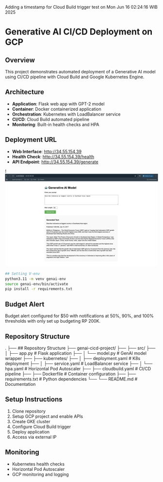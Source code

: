 Adding a timestamp for Cloud Build trigger test on Mon Jun 16 02:24:16 WIB 2025

# Generative AI CI/CD Deployment on GCP

## Overview
This project demonstrates automated deployment of a Generative AI model using CI/CD pipeline with Cloud Build and Google Kubernetes Engine.

## Architecture
- **Application**: Flask web app with GPT-2 model
- **Container**: Docker containerized application
- **Orchestration**: Kubernetes with LoadBalancer service
- **CI/CD**: Cloud Build automated pipeline
- **Monitoring**: Built-in health checks and HPA

## Deployment URL
- **Web Interface**: http://34.55.154.39
- **Health Check**: http://34.55.154.39/health
- **API Endpoint**: http://34.55.154.39/generate

!![Screenshot Aplikasi](Example_result.png)

```bash
## Setting V-env
python3.11 -m venv genai-env
source genai-env/bin/activate
pip install -r requirements.txt 
```

## Budget Alert
Budget alert configured for $50 with notifications at 50%, 90%, and 100% thresholds with only set up budgeting RP 200K.

## Repository Structure
.
├── ## Repository Structure
├── genai-cicd-project/
├── ├── src/
├── │   ├── app.py          # Flask application
├── │   └── model.py        # GenAI model wrapper
├── ├── kubernetes/
├── │   ├── deployment.yaml # K8s deployment
├── │   ├── service.yaml    # LoadBalancer service
├── │   └── hpa.yaml        # Horizontal Pod Autoscaler
├── ├── cloudbuild.yaml     # CI/CD pipeline
├── ├── Dockerfile          # Container configuration
├── ├── requirements.txt    # Python dependencies
└── └── README.md          # Documentation

## Setup Instructions
1. Clone repository
2. Setup GCP project and enable APIs
3. Create GKE cluster
4. Configure Cloud Build trigger
5. Deploy application
6. Access via external IP

## Monitoring
- Kubernetes health checks
- Horizontal Pod Autoscaler
- GCP monitoring and logging